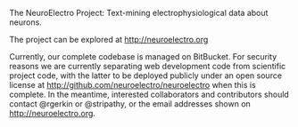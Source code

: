 The NeuroElectro Project: Text-mining electrophysiological data about neurons.  

The project can be explored at http://neuroelectro.org

Currently, our complete codebase is managed on BitBucket.  For security reasons we are currently separating web development code from scientific project code, with the latter to be deployed publicly under an open source license at http://github.com/neuroelectro/neuroelectro when this is complete.  In the meantime, interested collaborators and contributors should contact @rgerkin or @stripathy, or the email addresses shown on http://neuroelectro.org.  
